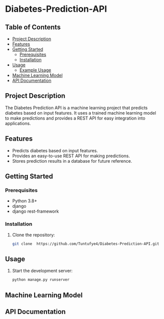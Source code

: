 # Diabetes-Prediction-API

## Table of Contents

- [Project Description](#project-description)
- [Features](#features)
- [Getting Started](#getting-started)
  - [Prerequisites](#prerequisites)
  - [Installation](#installation)
- [Usage](#usage)
  - [Example Usage](#example-usage)
- [Machine Learning Model](#machine-learning-model)
- [API Documentation](#api-documentation)



## Project Description

The Diabetes Prediction API is a machine learning project that predicts diabetes based on input features. It uses a trained machine learning model to make predictions and provides a REST API for easy integration into applications.

## Features

- Predicts diabetes based on input features.
- Provides an easy-to-use REST API for making predictions.
- Stores prediction results in a database for future reference.

## Getting Started


### Prerequisites


- Python 3.8+
- django
- django rest-framework

### Installation

1. Clone the repository:

   ```bash
   git clone  https://github.com/Tuntufye4/Diabetes-Prediction-API.git

## Usage

1. Start the development server:

   ```bash
   python manage.py runserver

## Machine Learning Model


## API Documentation



 
